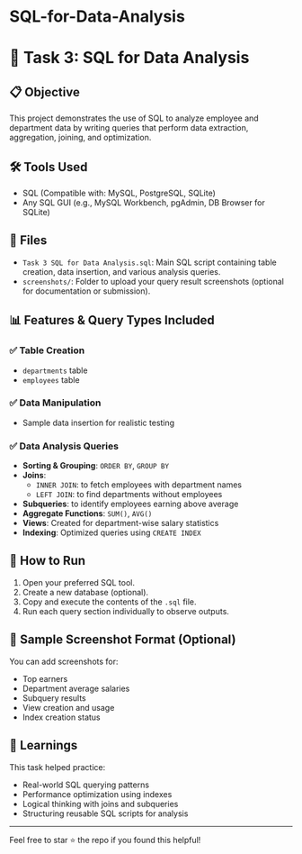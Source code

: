 # SQL-for-Data-Analysis
# 🧠 Task 3: SQL for Data Analysis

## 📋 Objective
This project demonstrates the use of SQL to analyze employee and department data by writing queries that perform data extraction, aggregation, joining, and optimization.

## 🛠️ Tools Used
- SQL (Compatible with: MySQL, PostgreSQL, SQLite)
- Any SQL GUI (e.g., MySQL Workbench, pgAdmin, DB Browser for SQLite)

## 📁 Files
- `Task 3 SQL for Data Analysis.sql`: Main SQL script containing table creation, data insertion, and various analysis queries.
- `screenshots/`: Folder to upload your query result screenshots (optional for documentation or submission).

## 📊 Features & Query Types Included

### ✅ Table Creation
- `departments` table
- `employees` table

### ✅ Data Manipulation
- Sample data insertion for realistic testing

### ✅ Data Analysis Queries
- **Sorting & Grouping**: `ORDER BY`, `GROUP BY`
- **Joins**:
  - `INNER JOIN`: to fetch employees with department names
  - `LEFT JOIN`: to find departments without employees
- **Subqueries**: to identify employees earning above average
- **Aggregate Functions**: `SUM()`, `AVG()`
- **Views**: Created for department-wise salary statistics
- **Indexing**: Optimized queries using `CREATE INDEX`

## 🧪 How to Run
1. Open your preferred SQL tool.
2. Create a new database (optional).
3. Copy and execute the contents of the `.sql` file.
4. Run each query section individually to observe outputs.

## 📸 Sample Screenshot Format (Optional)
You can add screenshots for:
- Top earners
- Department average salaries
- Subquery results
- View creation and usage
- Index creation status

## 🧠 Learnings
This task helped practice:
- Real-world SQL querying patterns
- Performance optimization using indexes
- Logical thinking with joins and subqueries
- Structuring reusable SQL scripts for analysis

---

Feel free to star ⭐ the repo if you found this helpful!

